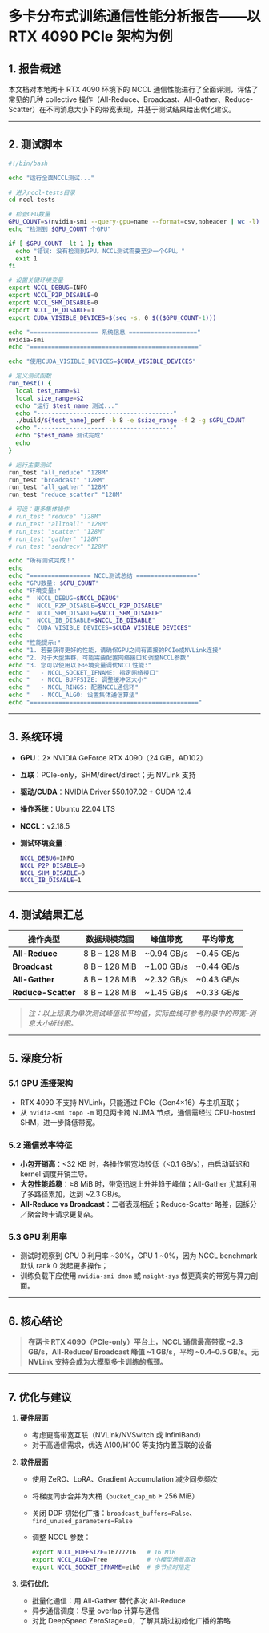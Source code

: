 
# 多卡分布式训练通信性能分析报告——以 RTX 4090 PCIe 架构为例

## 1. 报告概述

本文档对本地两卡 RTX 4090 环境下的 NCCL 通信性能进行了全面评测，评估了常见的几种 collective 操作（All-Reduce、Broadcast、All-Gather、Reduce-Scatter）在不同消息大小下的带宽表现，并基于测试结果给出优化建议。

---

## 2. 测试脚本

```bash
#!/bin/bash

echo "运行全面NCCL测试..."

# 进入nccl-tests目录
cd nccl-tests

# 检查GPU数量
GPU_COUNT=$(nvidia-smi --query-gpu=name --format=csv,noheader | wc -l)
echo "检测到 $GPU_COUNT 个GPU"

if [ $GPU_COUNT -lt 1 ]; then
  echo "错误: 没有检测到GPU。NCCL测试需要至少一个GPU。"
  exit 1
fi

# 设置关键环境变量
export NCCL_DEBUG=INFO
export NCCL_P2P_DISABLE=0
export NCCL_SHM_DISABLE=0
export NCCL_IB_DISABLE=1
export CUDA_VISIBLE_DEVICES=$(seq -s, 0 $(($GPU_COUNT-1)))

echo "=================== 系统信息 ==================="
nvidia-smi
echo "==============================================="

echo "使用CUDA_VISIBLE_DEVICES=$CUDA_VISIBLE_DEVICES"

# 定义测试函数
run_test() {
  local test_name=$1
  local size_range=$2
  echo "运行 $test_name 测试..."
  echo "--------------------------------------"
  ./build/${test_name}_perf -b 8 -e $size_range -f 2 -g $GPU_COUNT
  echo "--------------------------------------"
  echo "$test_name 测试完成"
  echo
}

# 运行主要测试
run_test "all_reduce" "128M"
run_test "broadcast" "128M"
run_test "all_gather" "128M"
run_test "reduce_scatter" "128M"

# 可选：更多集体操作
# run_test "reduce" "128M"
# run_test "alltoall" "128M"
# run_test "scatter" "128M"
# run_test "gather" "128M"
# run_test "sendrecv" "128M"

echo "所有测试完成！"
echo
echo "================= NCCL测试总结 ================="
echo "GPU数量: $GPU_COUNT"
echo "环境变量:"
echo "  NCCL_DEBUG=$NCCL_DEBUG"
echo "  NCCL_P2P_DISABLE=$NCCL_P2P_DISABLE"
echo "  NCCL_SHM_DISABLE=$NCCL_SHM_DISABLE"
echo "  NCCL_IB_DISABLE=$NCCL_IB_DISABLE"
echo "  CUDA_VISIBLE_DEVICES=$CUDA_VISIBLE_DEVICES"
echo
echo "性能提示:"
echo "1. 若要获得更好的性能，请确保GPU之间有直接的PCIe或NVLink连接"
echo "2. 对于大型集群，可能需要配置网络接口和调整NCCL参数"
echo "3. 您可以使用以下环境变量调优NCCL性能:"
echo "   - NCCL_SOCKET_IFNAME: 指定网络接口"
echo "   - NCCL_BUFFSIZE: 调整缓冲区大小"
echo "   - NCCL_RINGS: 配置NCCL通信环"
echo "   - NCCL_ALGO: 设置集体通信算法"
echo "==============================================="
```

---

## 3. 系统环境

* **GPU**：2× NVIDIA GeForce RTX 4090（24 GiB，AD102）
* **互联**：PCIe-only，SHM/direct/direct；无 NVLink 支持
* **驱动/CUDA**：NVIDIA Driver 550.107.02 + CUDA 12.4
* **操作系统**：Ubuntu 22.04 LTS
* **NCCL**：v2.18.5
* **测试环境变量**：

  ```bash
  NCCL_DEBUG=INFO  
  NCCL_P2P_DISABLE=0  
  NCCL_SHM_DISABLE=0  
  NCCL_IB_DISABLE=1  
  ```

---

## 4. 测试结果汇总

| 操作类型               | 数据规模范围        | 峰值带宽        | 平均带宽        |
| ------------------ | ------------- | ----------- | ----------- |
| **All-Reduce**     | 8 B – 128 MiB | \~0.94 GB/s | \~0.45 GB/s |
| **Broadcast**      | 8 B – 128 MiB | \~1.00 GB/s | \~0.44 GB/s |
| **All-Gather**     | 8 B – 128 MiB | \~2.32 GB/s | \~0.43 GB/s |
| **Reduce-Scatter** | 8 B – 128 MiB | \~1.45 GB/s | \~0.33 GB/s |

> *注：以上结果为单次测试峰值和平均值，实际曲线可参考附录中的带宽–消息大小折线图。*

---

## 5. 深度分析

### 5.1 GPU 连接架构

* RTX 4090 不支持 NVLink，只能通过 PCIe（Gen4×16）与主机互联；
* 从 `nvidia-smi topo -m` 可见两卡跨 NUMA 节点，通信需经过 CPU-hosted SHM，进一步降低带宽。

### 5.2 通信效率特征

* **小包开销高**：<32 KB 时，各操作带宽均较低（<0.1 GB/s），由启动延迟和 kernel 调度开销主导。
* **大包性能趋稳**：≥8 MiB 时，带宽迅速上升并趋于峰值；All-Gather 尤其利用了多路径累加，达到 \~2.3 GB/s。
* **All-Reduce vs Broadcast**：二者表现相近；Reduce-Scatter 略差，因拆分／聚合跨卡请求更复杂。

### 5.3 GPU 利用率

* 测试时观察到 GPU 0 利用率 \~30%，GPU 1 \~0%，因为 NCCL benchmark 默认 rank 0 发起更多操作；
* 训练负载下应使用 `nvidia-smi dmon` 或 `nsight-sys` 做更真实的带宽与算力剖面。

---

## 6. 核心结论

> **在两卡 RTX 4090（PCIe-only）平台上，NCCL 通信最高带宽 \~2.3 GB/s，All-Reduce/ Broadcast 峰值 \~1 GB/s，平均 \~0.4–0.5 GB/s。无 NVLink 支持会成为大模型多卡训练的瓶颈。**

---

## 7. 优化与建议

1. **硬件层面**

   * 考虑更高带宽互联（NVLink/NVSwitch 或 InfiniBand）
   * 对于高通信需求，优选 A100/H100 等支持内置互联的设备

2. **软件层面**

   * 使用 ZeRO、LoRA、Gradient Accumulation 减少同步频次
   * 将梯度同步合并为大桶（`bucket_cap_mb` ≥ 256 MiB）
   * 关闭 DDP 初始化广播：`broadcast_buffers=False`、`find_unused_parameters=False`
   * 调整 NCCL 参数：

     ```bash
     export NCCL_BUFFSIZE=16777216   # 16 MiB
     export NCCL_ALGO=Tree           # 小模型场景高效
     export NCCL_SOCKET_IFNAME=eth0  # 多节点时指定
     ```

3. **运行优化**

   * 批量化通信：用 All-Gather 替代多次 All-Reduce
   * 异步通信调度：尽量 overlap 计算与通信
   * 对比 DeepSpeed ZeroStage=0，了解其跳过初始化广播的策略

